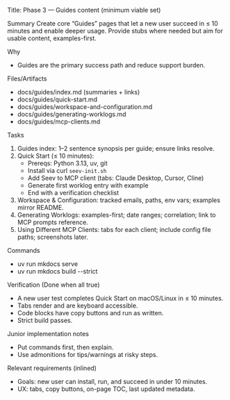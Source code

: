 Title: Phase 3 — Guides content (minimum viable set)

Summary
Create core “Guides” pages that let a new user succeed in ≤ 10 minutes and enable deeper usage. Provide stubs where needed but aim for usable content, examples-first.

Why
- Guides are the primary success path and reduce support burden.

Files/Artifacts
- docs/guides/index.md (summaries + links)
- docs/guides/quick-start.md
- docs/guides/workspace-and-configuration.md
- docs/guides/generating-worklogs.md
- docs/guides/mcp-clients.md

Tasks
1) Guides index: 1–2 sentence synopsis per guide; ensure links resolve.
2) Quick Start (≤ 10 minutes):
   - Prereqs: Python 3.13, uv, git
   - Install via curl `seev-init.sh`
   - Add Seev to MCP client (tabs: Claude Desktop, Cursor, Cline)
   - Generate first worklog entry with example
   - End with a verification checklist
3) Workspace & Configuration: tracked emails, paths, env vars; examples mirror README.
4) Generating Worklogs: examples-first; date ranges; correlation; link to MCP prompts reference.
5) Using Different MCP Clients: tabs for each client; include config file paths; screenshots later.

Commands
- uv run mkdocs serve
- uv run mkdocs build --strict

Verification (Done when all true)
- A new user test completes Quick Start on macOS/Linux in ≤ 10 minutes.
- Tabs render and are keyboard accessible.
- Code blocks have copy buttons and run as written.
- Strict build passes.

Junior implementation notes
- Put commands first, then explain.
- Use admonitions for tips/warnings at risky steps.

Relevant requirements (inlined)
- Goals: new user can install, run, and succeed in under 10 minutes.
- UX: tabs, copy buttons, on-page TOC, last updated metadata.
